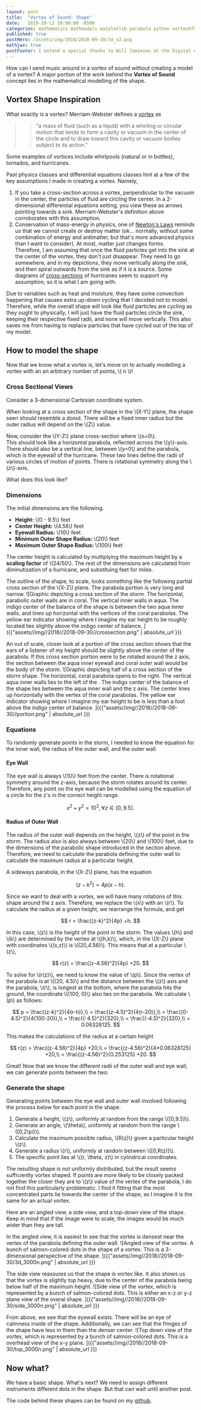 ```yaml
---
layout: post
title:  "Vortex of Sound: Shape"
date:   2018-10-13 10:00:00 -0500
categories: mathematics mathmodels matplotlib parabola python vortexOfSound
published: true
postHero: /assets/img/2018/2018-09-30/3d_v2.png
mathjax: true
postFooter: I extend a special thanks to Will Jamieson at the Digital Arts Experience (DAE) for letting me bounce ideas about coding up a basic shape off of him.
---
```


How can I send music around in a vortex of sound without creating a model of a vortex? A major portion of the work behind the **Vortex of Sound** concept lies in the mathematical modelling of the shape.

## Vortex Shape Inspiration
What exactly is a vortex? Merriam-Webster defines a [vortex](https://www.merriam-webster.com/dictionary/vortex) as
>>"a mass of fluid (such as a liquid) with a whirling or circular motion that tends to form a cavity or vacuum in the center of the circle and to draw toward this cavity or vacuum bodies subject to its action."

Some examples of vortices include whirlpools (natural or  in bottles), tornados, and hurricanes.

Past physics classes and differential equations classes hint at a few of the key assumptions I made in creating a vortex.
Namely,
1. If you take a cross-section across a vortex,
perpendicular to the vacuum in the center,
the particles of fluid are circling the center.
In a 2-dimensional differential equations setting, you view these as arrows pointing towards a sink.
Merriam-Webster's definition above corroborates with this assumption.
2. Conservation of mass-energy in physics, one of [Newton's Laws](https://www.britannica.com/science/principles-of-physical-science/Conservation-laws-and-extremal-principles#ref366373)
reminds us that we cannot create or destroy matter (ok... normally, without some combination of energy and antimatter, but that's more advanced physics than I want to consider).
At most, matter just changes forms.  
Therefore, I am assuming that once the fluid particles get into the sink at the center of the vortex, they don't just disappear.
They need to go somewhere, and in my depictions, they move vertically along the sink, and then spiral outwards from the sink as if it is a source.
Some diagrams of [cross-sections](http://apollo.lsc.vsc.edu/classes/met130/notes/chapter15/vertical_circ.html) of hurricanes seem to support my assumption, so it is what I am going with.

Due to variables such as heat and moisture, they have some convection happening that causes extra up-down cycling that I decided not to model.
Therefore, while the overall shape will look like fluid particles are cycling as they ought to physically, I will just have the
fluid particles circle the sink, keeping their respective fixed radii, and none will move vertically.
This also saves me from having to replace particles that have cycled out of the top of my model.  

## How to model the shape
Now that we know what a vortex is, let's move on to actually modelling a vortex with an an arbitrary number of points, \\( n \\)!
### Cross Sectional Views
Consider a 3-dimensional Cartesian coordinate system.

When looking at a cross section of the shape in the \\(X-Y\\) plane, the shape seen should resemble a donut.
There will be a fixed inner radius but the outer radius will depend on the \\(Z\\) value.  

Now, consider the \\(Y-Z\\) plane cross-section where \\(x=0\\).  
This should look like a horizontal parabola, reflected across the \\(y\\)-axis.
There should also be a vertical line, between \\(y=0\\) and the parabola,
which is the eyewall of the hurricane.
These two lines define the radii of various circles of motion of points.  There is rotational symmetry along the \\(z\\)-axis.

What does this look like?
### Dimensions
The initial dimensions are the following.
- **Height:** \\(0 - 9.5\\) feet
- **Center Height:** \\(4.56\\) feet
- **Eyewall Radius:** \\(10\\) feet
- **Minimum Outer Shape Radius:** \\(20\\) feet
- **Maximum Outer Shape Radius:** \\(100\\) feet

The center height is calculated by multiplying the maximum height by a **scaling factor** of \\(24/50\\).
The rest of the dimensions are calculated from diminutization of a hurricane, and substituing feet for miles.

The outline of the shape, to scale, looks something like the following partial cross section of the \\(X-Z\\) plane. The parabola portion is very long and narrow.
![Graphic depicting a cross section of the storm. The horizontal, parabolic outer walls are in coral. The vertical inner walls in aqua. The indigo center of the balance of the shape is between the two aqua inner walls, and lines up horizontal with the vertices of the coral parabolas. The yellow ear indicator showing where I imagine my ear height to be roughly located lies slightly above the indigo center of balance.  ]({{"assets//img//2018//2018-09-30//crossection.png" | absolute_url }})

An out of scale, closer look at a portion of the cross section shows that the ears of a listener of my height should be slightly above the center of the parabola. If this cross section portion were to be rotated around the z axis, the section between the aqua inner eyewall and coral outer wall would be the body of the storm.
![Graphic depicting half of a cross section of the storm shape. The horizontal, coral parabola opens to the right. The vertical aqua inner walls lies to the left of the . The indigo center of the balance of the shape lies between the aqua inner wall and the z axis. The center lines up horizontally with the vertex of the coral parabolas. The yellow ear indicator showing where I imagine my ear height to be is less than a foot above the indigo center of balance.  ]({{"assets//img//2018//2018-09-30//portion.png" | absolute_url }})

### Equations
To randomly generate points in the storm, I needed to know the equation for the inner wall, the radius of the outer wall, and the outer wall.

#### Eye Wall
The eye wall is always \\(10\\) feet from the center.
There is rotational symmetry around the z-axis, because the storm rotates around its center.
Therefore, any point on the eye wall can be modelled using the equation of a circle for the z's in the correct height range.

$$
x^2 + y^2 = 10^2, \forall z\in[0,9.5].
$$

#### Radius of Outer Wall
The radius of the outer wall depends on the height, \\(z\\) of the point in the storm.
The radius also is also always between \\(20\\) and \\(100\\) feet, due to the dimensions of the parabolic shape introduced in the section above. Therefore, we need to calculate the parabola defining the outer wall to calculate the maximum radius at a particular height.

A sideways parabola, in the \\(X-Z\\) plane, has the equation

$$
(z-k^2) = 4p(x-h).
$$

Since we want to deal with a vortex, we will have many rotations of this shape around the z axis. Therefore, we replace the \\(x\\) with an \\(r\\). To calculate the radius at a given height, we rearrange the formula, and get

$$
r = \frac{(z-k)^2}{4p} +h.
$$

In this case, \\(z\\) is the height of the point in the storm.
The values \\(h\\) and \\(k\\) are determined by the vertex at \\((h,k)\\), which, in the \\(X-Z\\) plane with coordinates \\((x,z)\\) is \\((20,4.56)\\). This means that at a particular \\(z\\),

$$
r(z) = \frac{(z-4.56)^2}{4p} +20.
$$

To solve for \\(r(z)\\), we need to know the value of \\(p\\). Since the vertex of the parabola is at \\((20, 4.5)\\) and the distance between the \\(z\\) axis and the parabola, \\(r\\), is longest at the bottom, where the parabola hits the ground, the coordinate \\((100, 0)\\) also lies on the parabola. We calculate \\(p\\) as follows:

$$
p =  \frac{(z-k)^2}{4(r-h)},\\
  =  \frac{(z-4.5)^2}{4(r-20)},\\
  =  \frac{(0-4.5)^2}{4(100-20)},\\
  =  \frac{(-4.5)^2}{320},\\
  =  \frac{(-4.5)^2}{320},\\
  = 0.06328125.
$$

This makes the calculations of the radius at a certain height

$$
r(z) = \frac{(z-4.56)^2}{4p} +20,\\
= \frac{(z-4.56)^2}{4*0.06328125} +20,\\
= \frac{(z-4.56)^2}{0.253125} +20.
$$

Great! Now that we know the different radii of the outer wall and eye wall, we can generate points between the two.
### Generate the shape
Generating points between the eye wall and outer wall involved following the process below for each point in the shape.
1. Generate a height, \\(z\\), uniformly at random from the range \\([0,9.5]\\).
2. Generate an angle, \\(\theta\\), uniformly at random from the range \\([0,2\pi)\\).
3. Calculate the maximum possible radius, \\(R(z)\\) given a particular height \\(z\\).
4. Generate a radius \\(r\\), uniformly at random between \\([0,R(z)]\\).
5. The specific point lies at \\((r, \theta, z)\\) in cylindrical coordinates.

The resulting shape is not uniformly distributed, but the result seems sufficiently vortex shaped. If points are more likely to be closely packed together the closer they are to \\(z\\) value of the vertex of the parabola, I do not find this particularly problematic. I find it fitting that the most concentrated parts lie towards the center of the shape, as I imagine it is the same for an actual vortex.

Here are an angled view, a side view, and a top-down view of the shape. Keep in mind that if the image were to scale, the images would be much wider than they are tall.

In the angled view, it is easiest to see that the vortex is densest near the vertex of the parabola defining the outer wall.
![Angled view of the vortex. A bunch of salmon-colored dots  in the shape of a vortex. This is a 3-dimensional perspective of the shape. ]({{"assets//img//2018//2018-09-30/3d_3000n.png" | absolute_url }})

The side view reassures us that the shape is vortex like. It also shows us that the vortex is slightly top heavy, due to the center of the parabola being below half of the maximum height.
![Side view of the vortex, which is represented by a bunch of salmon-colored dots. This is either an x-z or y-z plane view of the overal shape. ]({{"assets//img//2018//2018-09-30/side_3000n.png" | absolute_url }})

From above, we see that the eyewall exists. There will be an eye of calmness inside of the shape. Additionally, we can see that the fringes of the shape have less in them than the denser center.
![Top down view of the vortex, which is represented by a bunch of salmon-colored dots. This is a overhead view of the x-y plane. ]({{"assets//img//2018//2018-09-30/top_3000n.png" | absolute_url }})

## Now what?
We have a basic shape. What's next? We need to assign different instruments different dots in the shape. But that can wait until another post.

The code behind these shapes can be found on my [github](https://github.com/khoeger/vortex-of-sound/tree/master/individualComponents/physicalModel/shape).
